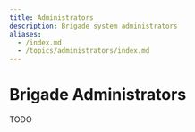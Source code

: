 ```yaml
---
title: Administrators
description: Brigade system administrators
aliases:
  - /index.md
  - /topics/administrators/index.md
---
```


# Brigade Administrators

TODO